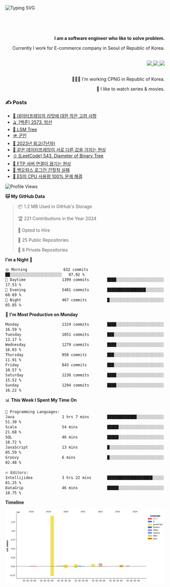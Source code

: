 ![Typing SVG](https://readme-typing-svg.herokuapp.com/?lines=Hello,+I'm+Changkwon+😎&height=150&width=1024&size=40&color=458588&background=282828&center=true&vCenter=true&multiline=false&duration=2000&pause=0)

<div align=right>
  <br/>
  <br/>  
  <br/>
  
  **I am a software engineer who like to solve problem.**<br/>
  
  Currently I work for E-commerce company in Seoul of Republic of Korea.<br/>
  <br/>

  <a href="https://www.linkedin.com/in/spearkkk/" target="_blank">
    <img src="https://img.shields.io/badge/LinkedIn-305D61.svg?&style=for-the-badge&logo=linkedin&logoColor=ffffff&labelColor=305D61&logoWidth=20"/>
  </a>
  <a href="http://spearkkk.dev/en/resume/" target="_blank">
    <img src="https://img.shields.io/badge/resume-305D61.svg?&style=for-the-badge&logo=ReadtheDocs&logoColor=ffffff&labelColor=305D61&logoWidth=20"/>
  </a>
  <a href="https://spearkkk.dev/" target="_blank">
    <img src="https://img.shields.io/badge/blog-305D61.svg?&style=for-the-badge&logo=ReadtheDocs&logoColor=ffffff&labelColor=305D61&logoWidth=20"/>
  </a>
  
  <br/>
  <br/>
  
  👨🏼‍💻 I'm working CPNG in Republic of Korea.
  <br/>
  
  🍿 I like to watch series & movies.
  <br/>

</div>
  
<div align=left>
  
  <div>
    
  ### ✍️ Posts
    
  </div>
  
  <!-- BLOGPOSTS:START -->
- [🍄 데이터프레임의 리밋에 대한 작은 고려 사항](https://spearkkk.dev/dataframe-limit)
- [🫒 [백준] 2573. 빙산](https://spearkkk.dev/%EB%B0%B1%EC%A4%80-2573-%EB%B9%99%EC%82%B0)
- [🌽 LSM Tree](https://spearkkk.dev/lsm-tree)
- [🪖 군인](https://spearkkk.dev/soldier)
- [📝 2023년 회고(7년차)](https://spearkkk.dev/7%EB%85%84%EC%B0%A8-%ED%9A%8C%EA%B3%A0)
- [🍞 같은 데이터프레임이 서로 다른 값을 가지는 현상](https://spearkkk.dev/two-dataframe-have-another-value)
- [🫑 [LeetCode] 543. Diameter of Binary Tree](https://spearkkk.dev/leetcode-543-diameter-of-binary-tree)
- [🍂 FTP 서버 연결이 끊기는 현상](https://spearkkk.dev/ftp-server-connection-failure)
- [🍆 백오피스 로그인 간헐적 실패](https://spearkkk.dev/back-office-login-failure)
- [🧄 ES의 CPU 사용량 100% 문제 해결](https://spearkkk.dev/es-cpu-100-trouble-shooting)
<!-- BLOGPOSTS:END -->

  
<!--START_SECTION:waka-->
![Profile Views](http://img.shields.io/badge/Profile%20Views-0-blue)

**🐱 My GitHub Data** 

> 📦 1.2 MB Used in GitHub's Storage 
 > 
> 🏆 221 Contributions in the Year 2024
 > 
> 💼 Opted to Hire
 > 
> 📜 25 Public Repositories 
 > 
> 🔑 8 Private Repositories 
 > 
**I'm a Night 🦉** 

```text
🌞 Morning                632 commits         ██░░░░░░░░░░░░░░░░░░░░░░░   07.92 % 
🌆 Daytime                1399 commits        ████░░░░░░░░░░░░░░░░░░░░░   17.53 % 
🌃 Evening                5481 commits        █████████████████░░░░░░░░   68.69 % 
🌙 Night                  467 commits         █░░░░░░░░░░░░░░░░░░░░░░░░   05.85 % 
```
📅 **I'm Most Productive on Monday** 

```text
Monday                   1324 commits        ████░░░░░░░░░░░░░░░░░░░░░   16.59 % 
Tuesday                  1051 commits        ███░░░░░░░░░░░░░░░░░░░░░░   13.17 % 
Wednesday                1279 commits        ████░░░░░░░░░░░░░░░░░░░░░   16.03 % 
Thursday                 950 commits         ███░░░░░░░░░░░░░░░░░░░░░░   11.91 % 
Friday                   843 commits         ███░░░░░░░░░░░░░░░░░░░░░░   10.57 % 
Saturday                 1238 commits        ████░░░░░░░░░░░░░░░░░░░░░   15.52 % 
Sunday                   1294 commits        ████░░░░░░░░░░░░░░░░░░░░░   16.22 % 
```


📊 **This Week I Spent My Time On** 

```text
💬 Programming Languages: 
Java                     2 hrs 7 mins        █████████████░░░░░░░░░░░░   51.30 % 
Scala                    54 mins             █████░░░░░░░░░░░░░░░░░░░░   21.68 % 
SQL                      46 mins             █████░░░░░░░░░░░░░░░░░░░░   18.72 % 
JavaScript               13 mins             █░░░░░░░░░░░░░░░░░░░░░░░░   05.59 % 
Groovy                   6 mins              █░░░░░░░░░░░░░░░░░░░░░░░░   02.48 % 

🔥 Editors: 
Intellijidea             3 hrs 22 mins       ████████████████████░░░░░   81.25 % 
DataGrip                 46 mins             █████░░░░░░░░░░░░░░░░░░░░   18.75 % 
```

**Timeline**

![Lines of Code chart](https://raw.githubusercontent.com/spearkkk/spearkkk/main/assets/bar_graph.png)


<!--END_SECTION:waka-->
</div>

